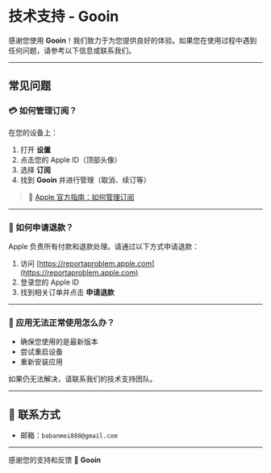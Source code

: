 # 技术支持 - Gooin

感谢您使用 **Gooin**！我们致力于为您提供良好的体验。如果您在使用过程中遇到任何问题，请参考以下信息或联系我们。

---

## 常见问题

### 💳 如何管理订阅？

在您的设备上：

1. 打开 **设置**
2. 点击您的 Apple ID（顶部头像）
3. 选择 **订阅**
4. 找到 **Gooin** 并进行管理（取消、续订等）

> 🔗 [Apple 官方指南：如何管理订阅](https://support.apple.com/zh-cn/HT202039)

---

### 🧾 如何申请退款？

Apple 负责所有付款和退款处理。请通过以下方式申请退款：

1. 访问 [https://reportaproblem.apple.com](https://reportaproblem.apple.com)
2. 登录您的 Apple ID
3. 找到相关订单并点击 **申请退款**

---

### 📲 应用无法正常使用怎么办？

- 确保您使用的是最新版本
- 尝试重启设备
- 重新安装应用

如果仍无法解决，请联系我们的技术支持团队。

---

## 📧 联系方式

- 邮箱：`babanmei888@gmail.com`

---

感谢您的支持和反馈 🙏
**Gooin**
